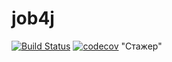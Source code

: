 # job4j
[![Build Status](https://travis-ci.org/Siskinbird/job4j.svg?branch=master)](https://travis-ci.org/Siskinbird/job4j)
[![codecov](https://codecov.io/gh/Siskinbird/job4j/branch/master/graph/badge.svg)](https://codecov.io/gh/Siskinbird/job4j)
"Стажер"